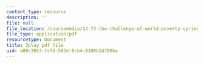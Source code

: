 ```yaml
---
content_type: resource
description: ''
file: null
file_location: /coursemedia/14-73-the-challenge-of-world-poverty-spring-2011/a00c3957fcf6583d0cb48100b24700ba_6RbIUZ-ZvZs.pdf
file_type: application/pdf
resourcetype: Document
title: 3play pdf file
uid: a00c3957-fcf6-583d-0cb4-8100b24700ba
---
```

